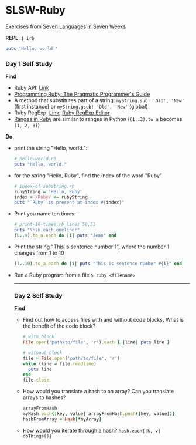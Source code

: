 # SLSW-Ruby
Exercises from [Seven Languages in Seven Weeks](https://pragprog.com/book/btlang/seven-languages-in-seven-weeks)

**REPL**: `$ irb`

```ruby
puts 'Hello, world!'
```

### Day 1 Self Study
**Find**
- Ruby API: [Link](https://ruby-doc.org/core-2.4.1/)
- [Programming Ruby: The Pragmatic Programmer's Guide](http://ruby-doc.com/docs/ProgrammingRuby/)
- A method that substitutes part of a string: `myString.sub! 'Old', 'New'` (first instance) or `myString.gsub! 'Old', 'New'` (global)
- Ruby RegExp: [Link](https://ruby-doc.org/core-2.1.1/Regexp.html); [Ruby RegExp Editor](https://rubular.com/)
- [Ranges in Ruby](https://ruby-doc.org/core-2.2.0/Range.html) are similar to ranges in Python (`(1..3).to_a` becomes `[1, 2, 3]`)

**Do**
- print the string "Hello, world.":
  ```ruby
  # hello-world.rb
  puts "Hello, world."
  ```

- for the string "Hello, Ruby", find the index of the word "Ruby"
  ```ruby
  # index-of-substring.rb
  rubyString = 'Hello, Ruby'
  index = /Ruby/ =~ rubyString
  puts "`Ruby` is present at index #{index}"
  ```

- Print you name ten times:
  ```ruby
  # print-10-times.rb lines 50,51
  puts "\n\n.each oneliner"
  (0..9).to_a.each do |i| puts "Jean" end
  ```
- Print the string "This is sentence number 1", where the number 1 changes from 1 to 10
  ```ruby
  (1..10).to_a.each do |i| puts "This is sentence number #{i}" end
  ```

- Run a Ruby program from a file
  `$ ruby <filename>`

  ---

  ### Day 2 Self Study
  **Find**
  - Find out how to access files with and without code blocks. What is the benefit of the code block?
    ```ruby
    # with block
    File.open('path/to/file', 'r').each { |line| puts line }

    # without block
    file = File.open('path/to/file', 'r')
    while (line = file.readline)
      puts line
    end
    file.close
    ```
  - How would you translate a hash to an array? Can you translate arrays to hashes?
    ```ruby
    arrayFromHash
    myHash.each{|key, value| arrayFromHash.push([key, value])}
    hashFromArray = Hash[*myArray]
    ```
  - How would you iterate through a hash?
    `hash.each{|k, v| doThings()}`